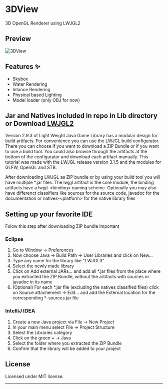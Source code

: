 # 3DView

3D OpenGL Renderer using LWJGL2

## Preview

![3DView](https://github.com/BUMBAIYA/3DView/assets/85615075/48380edb-e307-4f50-a5eb-5a2360dd48d4)

## Features ✨

- Skybox
- Water Rendering
- Intance Rendering
- Physical based Lighting
- Model loader (only OBJ for now)

## Jar and Natives included in repo in Lib directory or Download [LWJGL2](https://legacy.lwjgl.org/download.php.html)

Version 2.9.3 of Light Weight Java Game Library has a modular design for build artifacts. For convenience you can use the LWJGL build configurator. There you can choose if you want to download a ZIP Bundle or if you want to use a build tool. You could also browse through the artifacts at the bottom of the configurator and download each artifact manually.
This tutorial was made with the LWJGL release version 3.1.5 and the modules for GLFW, OpenGL and STB.

After downloading LWJGL as ZIP bundle or by using your build tool you will have multiple *.jar files. The lwjgl artifact is the core module, the binding artifacts have a lwjgl-\<binding> naming scheme. Optionally you may also have differenct classifiers like sources for the source code, javadoc for the documentation or natives-\<platform> for the native library files

## Setting up your favorite IDE

Folow this step after downloading ZIP bundle
Important

### Eclipse

1. Go to Window -> Preferences
2. Now choose Java -> Build Path -> User Libraries and click on New...
3. Type any name for the library like "LWJGL3"
4. Select the newly made library
5. Click on Add external JARs... and add all *.jar files from the place where you extracted the ZIP Bundle, without the artifacts with sources or javadoc in its name
6. (Optional) For each \*.jar file (excluding the natives classified files) click on Source attachement -> Edit... and add the External location for the corresponding *-sources.jar file

### IntelliJ IDEA

1. Create a new Java project via File -> New Project
2. In your main menu select File -> Project Structure
3. Select the Libraries category
4. Click on the green + -> Java
5. Select the folder where you extracted the ZIP Bundle
6. Confirm that the library will be added to your project

## License

Licensed under MIT license.

---
